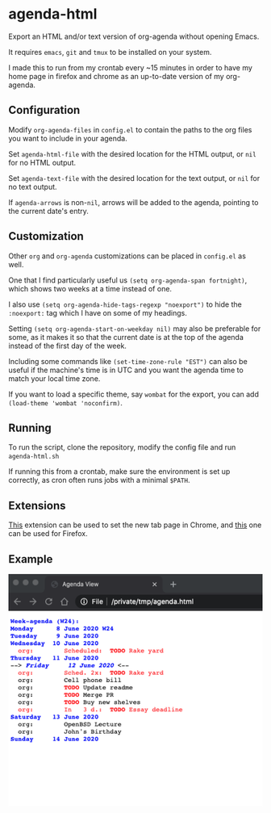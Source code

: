 # agenda-html

Export an HTML and/or text version of org-agenda without opening Emacs.

It requires `emacs`, `git` and `tmux` to be installed on your system.

I made this to run from my crontab every ~15 minutes in order to have my home page in firefox and chrome as an up-to-date version of my org-agenda.

## Configuration

Modify `org-agenda-files` in `config.el` to contain the paths to the org files you want to include in your agenda.

Set `agenda-html-file` with the desired location for the HTML output, or `nil` for no HTML output.

Set `agenda-text-file` with the desired location for the text output, or `nil` for no text output.

If `agenda-arrows` is non-`nil`, arrows will be added to the agenda, pointing to the current date's entry.

## Customization

Other `org` and `org-agenda` customizations can be placed in `config.el` as well.

One that I find particularly useful us `(setq org-agenda-span fortnight)`, which shows two weeks at a time instead of one.

I also use `(setq org-agenda-hide-tags-regexp "noexport")` to hide the `:noexport:` tag which I have on some of my headings.

Setting `(setq org-agenda-start-on-weekday nil)` may also be preferable for some, as it makes it so that the current date is at the top of the agenda instead of the first day of the week.

Including some commands like `(set-time-zone-rule "EST")` can also be useful if the machine's time is in UTC and you want the agenda time to match your local time zone.

If you want to load a specific theme, say `wombat` for the export, you can add `(load-theme 'wombat 'noconfirm)`.

## Running

To run the script, clone the repository, modify the config file and run `agenda-html.sh`

If running this from a crontab, make sure the environment is set up correctly, as cron often runs jobs with a minimal `$PATH`.

## Extensions

[This](https://chrome.google.com/webstore/detail/custom-new-tab-url/mmjbdbjnoablegbkcklggeknkfcjkjia) extension can be used to set the new tab page in Chrome, and [this](https://addons.mozilla.org/en-US/firefox/addon/new-tab-override/) one can be used for Firefox.

## Example

![Example agenda export](example.png)

